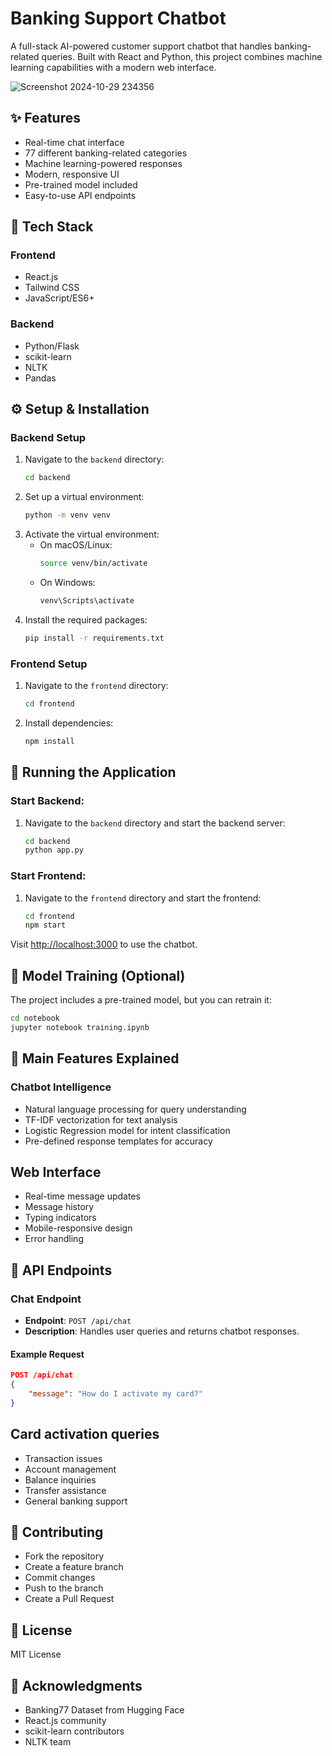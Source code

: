 # Banking Support Chatbot

A full-stack AI-powered customer support chatbot that handles banking-related queries. Built with React and Python, this project combines machine learning capabilities with a modern web interface.

![Screenshot 2024-10-29 234356](https://github.com/user-attachments/assets/0955a533-1bf6-42a1-8095-60f9aed1a722)

## ✨ Features

- Real-time chat interface
- 77 different banking-related categories
- Machine learning-powered responses
- Modern, responsive UI
- Pre-trained model included
- Easy-to-use API endpoints

## 🚀 Tech Stack

### Frontend
- React.js
- Tailwind CSS
- JavaScript/ES6+

### Backend
- Python/Flask
- scikit-learn
- NLTK
- Pandas

## ⚙️ Setup & Installation

### Backend Setup
1. Navigate to the `backend` directory:
    ```bash
    cd backend
    ```
2. Set up a virtual environment:
    ```bash
    python -m venv venv
    ```
3. Activate the virtual environment:
   - On macOS/Linux:
      ```bash
      source venv/bin/activate
      ```
   - On Windows:
      ```bash
      venv\Scripts\activate
      ```
4. Install the required packages:
    ```bash
    pip install -r requirements.txt
    ```

### Frontend Setup
1. Navigate to the `frontend` directory:
    ```bash
    cd frontend
    ```
2. Install dependencies:
    ```bash
    npm install
    ```
## 🚀 Running the Application

### Start Backend:
1. Navigate to the `backend` directory and start the backend server:
    ```bash
    cd backend
    python app.py
    ```

### Start Frontend:
1. Navigate to the `frontend` directory and start the frontend:
    ```bash
    cd frontend
    npm start
    ```
Visit [http://localhost:3000](http://localhost:3000) to use the chatbot.

## 🔧 Model Training (Optional)

The project includes a pre-trained model, but you can retrain it:
```bash
cd notebook
jupyter notebook training.ipynb
```
## 🌟 Main Features Explained
### Chatbot Intelligence

- Natural language processing for query understanding
- TF-IDF vectorization for text analysis
- Logistic Regression model for intent classification
- Pre-defined response templates for accuracy

## Web Interface

- Real-time message updates
- Message history
- Typing indicators
- Mobile-responsive design
- Error handling

## 📡 API Endpoints

### Chat Endpoint

- **Endpoint**: `POST /api/chat`
- **Description**: Handles user queries and returns chatbot responses.

#### Example Request
```json
POST /api/chat
{
    "message": "How do I activate my card?"
}
```
## Card activation queries
- Transaction issues
- Account management
- Balance inquiries
- Transfer assistance
- General banking support

## 🤝 Contributing

- Fork the repository
- Create a feature branch
- Commit changes
- Push to the branch
- Create a Pull Request

## 📄 License
MIT License

## 👏 Acknowledgments
- Banking77 Dataset from Hugging Face
- React.js community
- scikit-learn contributors
- NLTK team
